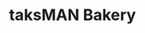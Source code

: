 ---
title: "taksMAN Bakery"
url: /barangay-pinagkaisahan-cubao-quezon-city/taksman-bakery/
shop: bakery
---